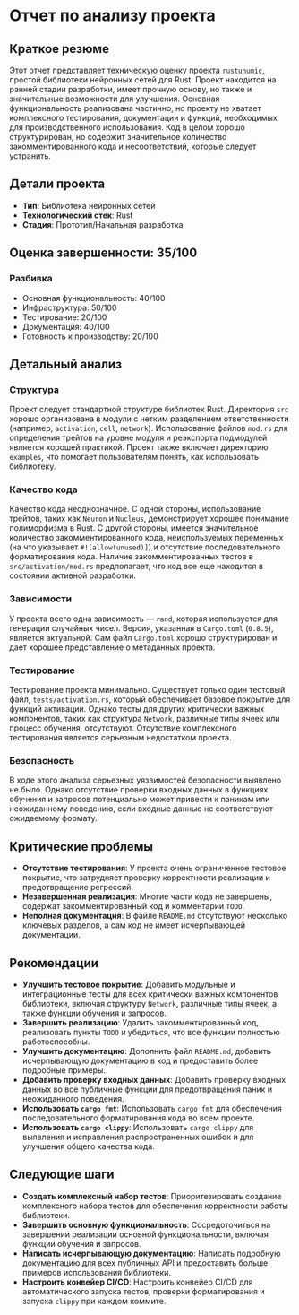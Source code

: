 # Отчет по анализу проекта

## Краткое резюме

Этот отчет представляет техническую оценку проекта `rustunumic`, простой библиотеки нейронных сетей для Rust. Проект находится на ранней стадии разработки, имеет прочную основу, но также и значительные возможности для улучшения. Основная функциональность реализована частично, но проекту не хватает комплексного тестирования, документации и функций, необходимых для производственного использования. Код в целом хорошо структурирован, но содержит значительное количество закомментированного кода и несоответствий, которые следует устранить.

## Детали проекта

- **Тип**: Библиотека нейронных сетей
- **Технологический стек**: Rust
- **Стадия**: Прототип/Начальная разработка

## Оценка завершенности: 35/100

### Разбивка

- Основная функциональность: 40/100
- Инфраструктура: 50/100
- Тестирование: 20/100
- Документация: 40/100
- Готовность к производству: 20/100

## Детальный анализ

### Структура

Проект следует стандартной структуре библиотек Rust. Директория `src` хорошо организована в модули с четким разделением ответственности (например, `activation`, `cell`, `network`). Использование файлов `mod.rs` для определения трейтов на уровне модуля и реэкспорта подмодулей является хорошей практикой. Проект также включает директорию `examples`, что помогает пользователям понять, как использовать библиотеку.

### Качество кода

Качество кода неоднозначное. С одной стороны, использование трейтов, таких как `Neuron` и `Nucleus`, демонстрирует хорошее понимание полиморфизма в Rust. С другой стороны, имеется значительное количество закомментированного кода, неиспользуемых переменных (на что указывает `#![allow(unused)]`) и отсутствие последовательного форматирования кода. Наличие закомментированных тестов в `src/activation/mod.rs` предполагает, что код все еще находится в состоянии активной разработки.

### Зависимости

У проекта всего одна зависимость — `rand`, которая используется для генерации случайных чисел. Версия, указанная в `Cargo.toml` (`0.8.5`), является актуальной. Сам файл `Cargo.toml` хорошо структурирован и дает хорошее представление о метаданных проекта.

### Тестирование

Тестирование проекта минимально. Существует только один тестовый файл, `tests/activation.rs`, который обеспечивает базовое покрытие для функций активации. Однако тесты для других критически важных компонентов, таких как структура `Network`, различные типы ячеек или процесс обучения, отсутствуют. Отсутствие комплексного тестирования является серьезным недостатком проекта.

### Безопасность

В ходе этого анализа серьезных уязвимостей безопасности выявлено не было. Однако отсутствие проверки входных данных в функциях обучения и запросов потенциально может привести к паникам или неожиданному поведению, если входные данные не соответствуют ожидаемому формату.

## Критические проблемы

- **Отсутствие тестирования**: У проекта очень ограниченное тестовое покрытие, что затрудняет проверку корректности реализации и предотвращение регрессий.
- **Незавершенная реализация**: Многие части кода не завершены, содержат закомментированный код и комментарии `TODO`.
- **Неполная документация**: В файле `README.md` отсутствуют несколько ключевых разделов, а сам код не имеет исчерпывающей документации.

## Рекомендации

- **Улучшить тестовое покрытие**: Добавить модульные и интеграционные тесты для всех критически важных компонентов библиотеки, включая структуру `Network`, различные типы ячеек, а также функции обучения и запросов.
- **Завершить реализацию**: Удалить закомментированный код, реализовать пункты `TODO` и убедиться, что все функции полностью работоспособны.
- **Улучшить документацию**: Дополнить файл `README.md`, добавить исчерпывающую документацию в код и предоставить более подробные примеры.
- **Добавить проверку входных данных**: Добавить проверку входных данных во все публичные функции для предотвращения паник и неожиданного поведения.
- **Использовать `cargo fmt`**: Использовать `cargo fmt` для обеспечения последовательного форматирования кода во всем проекте.
- **Использовать `cargo clippy`**: Использовать `cargo clippy` для выявления и исправления распространенных ошибок и для улучшения общего качества кода.

## Следующие шаги

- **Создать комплексный набор тестов**: Приоритезировать создание комплексного набора тестов для обеспечения корректности работы библиотеки.
- **Завершить основную функциональность**: Сосредоточиться на завершении реализации основной функциональности, включая функции обучения и запросов.
- **Написать исчерпывающую документацию**: Написать подробную документацию для всех публичных API и предоставить больше примеров использования библиотеки.
- **Настроить конвейер CI/CD**: Настроить конвейер CI/CD для автоматического запуска тестов, проверки форматирования и запуска `clippy` при каждом коммите.
